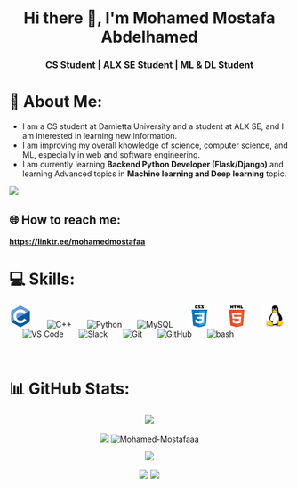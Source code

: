 <!-- @format -->

<h1 align="center">Hi there 👋, I'm Mohamed Mostafa Abdelhamed</h1>
<h3 align="center">CS Student | ALX SE Student | ML & DL Student</h3>

# 💫 About Me:

- I am a CS student at Damietta University and a student at ALX SE, and I am interested in learning new information.
- I am improving my overall knowledge of science, computer science, and ML, especially in web and software engineering.
- I am currently learning **Backend Python Developer (Flask/Django)** and learning Advanced topics in **Machine learning and Deep learning** topic.

[![](https://visitcount.itsvg.in/api?id=Mohamed-Mostafaaa&icon=5&color=3)](https://visitcount.itsvg.in)

## 🌐 How to reach me:

**https://linktr.ee/mohamedmostafaa**

# 💻 Skills:

  <p align="left">
      <img src="https://raw.githubusercontent.com/devicons/devicon/master/icons/c/c-original.svg" alt="c" width="40px" title="C"/>
      &#8287;&#8287;&#8287;&#8287;&#8287;
      <img src="https://cdn-icons-png.flaticon.com/512/6132/6132222.png" width=40px alt="C++" title="C++"/>
      &#8287;&#8287;&#8287;&#8287;&#8287;
      <img src="https://cdn-icons-png.flaticon.com/512/5968/5968350.png" width=40px alt="Python" title="Python"/>
      &#8287;&#8287;&#8287;&#8287;&#8287;
      <img src="https://cdn.iconscout.com/icon/free/png-256/mysql-3521596-2945040.png" width=40px alt="MySQL" title="MySQL"/>
      &#8287;&#8287;&#8287;&#8287;&#8287;
      <img src="https://raw.githubusercontent.com/devicons/devicon/master/icons/css3/css3-original-wordmark.svg" alt="css3" width=40px title = "CSS"/>
      &#8287;&#8287;&#8287;&#8287;&#8287;
      <img src="https://raw.githubusercontent.com/devicons/devicon/master/icons/html5/html5-original-wordmark.svg" alt="html5" width=40px title="HTML"/>
      &#8287;&#8287;&#8287;&#8287;&#8287;
      <img src="https://raw.githubusercontent.com/devicons/devicon/master/icons/linux/linux-original.svg" alt="linux" width=40px title="Linux"/>
      &#8287;&#8287;&#8287;&#8287;&#8287;
      <img src="https://cdn.iconscout.com/icon/free/png-256/visual-studio-code-1868941-1583105.png" width=40px alt="VS Code" title="VS Code"/>
      &#8287;&#8287;&#8287;&#8287;&#8287;
      <img src="https://cdn-icons-png.flaticon.com/512/2111/2111615.png" width=40px alt="Slack" title="Slack"/>
      &#8287;&#8287;&#8287;&#8287;&#8287;
      <img src="https://cdn.iconscout.com/icon/free/png-256/git-225996.png" width=40px alt="Git" title="Git"/>
      &#8287;&#8287;&#8287;&#8287;&#8287;
      <img src="https://cdn-icons-png.flaticon.com/512/25/25231.png" width=40px alt="GitHub" title="GitHub"/>
      &#8287;&#8287;&#8287;&#8287;&#8287;
      <img src="https://www.vectorlogo.zone/logos/gnu_bash/gnu_bash-icon.svg" alt="bash" width="40px" title="bash"/>
      &#8287;&#8287;&#8287;&#8287;&#8287;
  </p>

<br>

# 📊 GitHub Stats:

<div align="center">

![](https://github-readme-stats.vercel.app/api/top-langs/?username=Mohamed-Mostafaaa&layout=compact&theme=gotham)

</div>

<div align="center">
    <img width="45%" src="https://github-readme-stats.vercel.app/api?username=Mohamed-Mostafaaa&theme=dark&layout=compact&show_icons=true&locale=en"/>
    <img width="50%" src="https://github-readme-streak-stats.herokuapp.com/?user=Mohamed-Mostafaaa&theme=dark&layout=compact&include_all_commits=true&show_icons=true" alt="Mohamed-Mostafaaa" />
</div>

<div align="center">

![](http://github-profile-summary-cards.vercel.app/api/cards/profile-details?username=Mohamed-Mostafaaa&theme=radical)

![](http://github-profile-summary-cards.vercel.app/api/cards/repos-per-language?username=Mohamed-Mostafaaa&theme=radical) ![](http://github-profile-summary-cards.vercel.app/api/cards/most-commit-language?username=Mohamed-Mostafaaa&theme=radical)
<br>

</div>

<!--
 <p>
  <img src="https://img.shields.io/github/last-commit/Mohamed-Mostafaaa/Mohamed-Mostafaaa?color=blue&label=last%20updated&style=flat" />
</p>
-->
